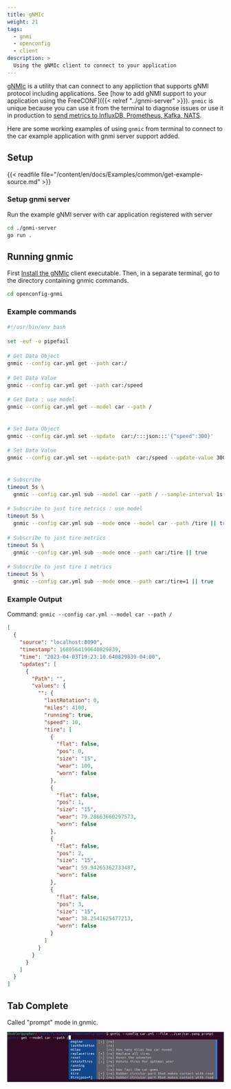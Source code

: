 ```yaml
---
title: gNMIc 
weight: 21
tags:
  - gnmi
  - openconfig
  - client
description: >
  Using the gNMIc client to connect to your application  
---
```


[gNMIc](https://gnmic.openconfig.net/) is a utility that can connect to any appliction that supports gNMI protocol including applications. See [how to add gNMI support to your application using the FreeCONF]({{< relref "../gnmi-server" >}}). `gnmic` is unique because you can use it from the terminal to diagnose issues or use it in production to [send metrics to InfluxDB, Prometheus, Kafka, NATS](https://gnmic.openconfig.net/user_guide/outputs/output_intro/).

Here are some working examples of using `gnmic` from terminal to connect to the car example application with gnmi server support added.

## Setup

{{< readfile file="/content/en/docs/Examples/common/get-example-source.md" >}}

### Setup gnmi server 

Run the example gNMI server with car application registered with server

```bash
cd ./gnmi-server
go run .
```

## Running gnmic

First [Install the gNMIc](https://gnmic.openconfig.net/#installation) client executable.  Then, in a separate terminal, go to the directory containing gnmic commands.

```bash
cd openconfig-gnmi
```

### Example commands

```sh
#!/usr/bin/env bash

set -euf -o pipefail

# Get Data Object
gnmic --config car.yml get --path car:/

# Get Data Value
gnmic --config car.yml get --path car:/speed

# Get Data : use model.
gnmic --config car.yml get --model car --path /


# Set Data Object
gnmic --config car.yml set --update  car:/:::json:::'{"speed":300}'

# Set Data Value
gnmic --config car.yml set --update-path  car:/speed --update-value 300


# Subscribe
timeout 5s \
  gnmic --config car.yml sub --model car --path / --sample-interval 1s --heartbeat-interval 2s || true

# Subscribe to just tire metrics : use model
timeout 5s \
  gnmic --config car.yml sub --mode once --model car --path /tire || true

# Subscribe to just tire metrics
timeout 5s \
  gnmic --config car.yml sub --mode once --path car:/tire || true

# Subscribe to just tire 1 metrics
timeout 5s \
  gnmic --config car.yml sub --mode once --path car:/tire=1 || true
```

### Example Output

Command: `gnmic --config car.yml --model car --path /`
```json
[
  {
    "source": "localhost:8090",
    "timestamp": 1680564190640829839,
    "time": "2023-04-03T19:23:10.640829839-04:00",
    "updates": [
      {
        "Path": "",
        "values": {
          "": {
            "lastRotation": 0,
            "miles": 4100,
            "running": true,
            "speed": 10,
            "tire": [
              {
                "flat": false,
                "pos": 0,
                "size": "15",
                "wear": 100,
                "worn": false
              },
              {
                "flat": false,
                "pos": 1,
                "size": "15",
                "wear": 79.28663660297573,
                "worn": false
              },
              {
                "flat": false,
                "pos": 2,
                "size": "15",
                "wear": 59.94265362733487,
                "worn": false
              },
              {
                "flat": false,
                "pos": 3,
                "size": "15",
                "wear": 38.2541625477213,
                "worn": false
              }
            ]
          }
        }
      }
    ]
  }
]
```

## Tab Complete

Called "prompt" mode in gnmic.

![gNMIc prompt](images/prompt.png)

